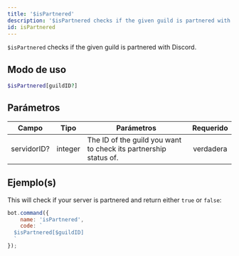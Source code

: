 ```yaml
---
title: '$isPartnered'
description: '$isPartnered checks if the given guild is partnered with Discord.'
id: isPartnered
---
```


`$isPartnered` checks if the given guild is partnered with Discord.

## Modo de uso

```php
$isPartnered[guildID?]
```

## Parámetros

| Campo       | Tipo    | Parámetros                                                       | Requerido |
| ----------- | ------- | ---------------------------------------------------------------- |:---------:|
| servidorID? | integer | The ID of the guild you want to check its partnership status of. | verdadera |

## Ejemplo(s)

This will check if your server is partnered and return either `true` or `false`:

```javascript
bot.command({
    name: 'isPartnered',
    code: `
  $isPartnered[$guildID]
  `
});
```
